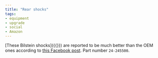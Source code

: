 ```yaml
---
title: "Rear shocks"
tags:
- equipment
- upgrade
- social
- Amazon
---
```

[These Bilstein shocks]({{<amazon B01N5KQNZC>}}) are reported to be much better than the OEM ones according to [this Facebook post](https://www.facebook.com/groups/399267275508711/posts/677747077660728/). Part number `24-245500`.